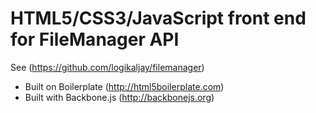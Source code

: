 # HTML5/CSS3/JavaScript front end for FileManager API 
See (https://github.com/logikaljay/filemanager)

* Built on Boilerplate (http://html5boilerplate.com)
* Built with Backbone.js (http://backbonejs.org)
